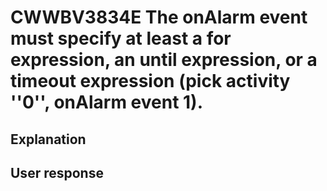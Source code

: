 # CWWBV3834E The onAlarm event must specify at least a for expression, an until expression, or a timeout expression (pick activity ''0'', onAlarm event 1).

## Explanation

## User response